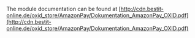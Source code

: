 The module documentation can be found at [http://cdn.bestit-online.de/oxid_store/AmazonPay/Dokumentation_AmazonPay_OXID.pdf](http://cdn.bestit-online.de/oxid_store/AmazonPay/Dokumentation_AmazonPay_OXID.pdf)